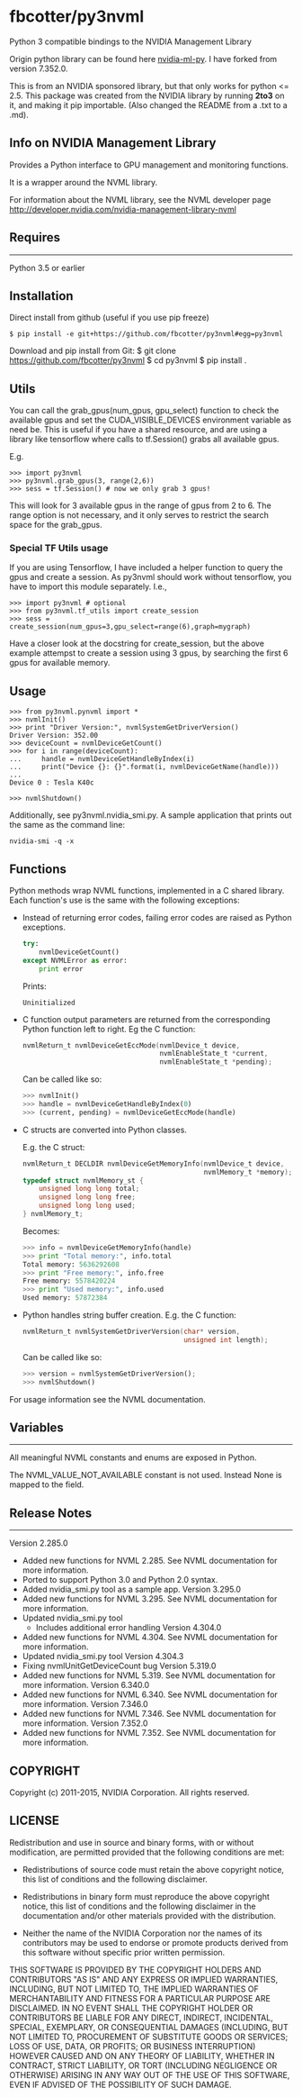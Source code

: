 # fbcotter/py3nvml

Python 3 compatible bindings to the NVIDIA Management Library

Origin python library can be found here
[nvidia-ml-py](https://pypi.python.org/pypi/nvidia-ml-py/7.352.0). I have
forked from version 7.352.0. 

This is from an NVIDIA sponsored library, but that only works for python <= 2.5. This
package was created from the NVIDIA library by running **2to3** on it, and
making it pip importable. (Also changed the README from a .txt to a .md).

## Info on NVIDIA Management Library

Provides a Python interface to GPU management and monitoring functions.

It is a wrapper around the NVML library. 

For information about the NVML library, see the NVML developer page
http://developer.nvidia.com/nvidia-management-library-nvml


## Requires
--------
Python 3.5 or earlier

## Installation 
Direct install from github (useful if you use pip freeze)
    
    $ pip install -e git+https://github.com/fbcotter/py3nvml#egg=py3nvml

Download and pip install from Git:
    $ git clone https://github.com/fbcotter/py3nvml
    $ cd py3nvml
    $ pip install .
    
## Utils
You can call the grab_gpus(num_gpus, gpu_select) function to check the
available gpus and set the CUDA_VISIBLE_DEVICES environment variable as need
be.
This is useful if you have a shared resource, and are using a library like
tensorflow where calls to tf.Session() grabs all available gpus.

E.g.

    >>> import py3nvml
    >>> py3nvml.grab_gpus(3, range(2,6))
    >>> sess = tf.Session() # now we only grab 3 gpus!

This will look for 3 available gpus in the range of gpus from 2 to 6. The range
option is not necessary, and it only serves to restrict the search space for
the grab_gpus.

### Special TF Utils usage
If you are using Tensorflow, I have included a helper function to query the
gpus and create a session. As py3nvml should work without tensorflow, you have
to import this module separately. I.e.,

    >>> import py3nvml # optional
    >>> from py3nvml.tf_utils import create_session
    >>> sess = create_session(num_gpus=3,gpu_select=range(6),graph=mygraph)

Have a closer look at the docstring for create_session, but the above example
attempst to create a session using 3 gpus, by searching the first 6 gpus for
available memory. 

## Usage

    >>> from py3nvml.pynvml import *
    >>> nvmlInit()
    >>> print "Driver Version:", nvmlSystemGetDriverVersion()
    Driver Version: 352.00
    >>> deviceCount = nvmlDeviceGetCount()
    >>> for i in range(deviceCount):
    ...     handle = nvmlDeviceGetHandleByIndex(i)
    ...     print("Device {}: {}".format(i, nvmlDeviceGetName(handle)))
    ... 
    Device 0 : Tesla K40c
    
    >>> nvmlShutdown()

Additionally, see py3nvml.nvidia_smi.py.  A sample application that prints out
the same as the command line:

    nvidia-smi -q -x

## Functions
Python methods wrap NVML functions, implemented in a C shared library.
Each function's use is the same with the following exceptions:

- Instead of returning error codes, failing error codes are raised as 
  Python exceptions.

    ```python
    try:
        nvmlDeviceGetCount()
    except NVMLError as error:
        print error
    ```
    Prints:
    ```
    Uninitialized
    ```

- C function output parameters are returned from the corresponding
  Python function left to right. Eg the C function:
    
    ```C
    nvmlReturn_t nvmlDeviceGetEccMode(nvmlDevice_t device,
                                      nvmlEnableState_t *current,
                                      nvmlEnableState_t *pending);
    ```
    Can be called like so:
    ```python
    >>> nvmlInit()
    >>> handle = nvmlDeviceGetHandleByIndex(0)
    >>> (current, pending) = nvmlDeviceGetEccMode(handle)
    ```

- C structs are converted into Python classes.
    
    E.g. the C struct:
    ```C
    nvmlReturn_t DECLDIR nvmlDeviceGetMemoryInfo(nvmlDevice_t device,
                                                 nvmlMemory_t *memory);
    typedef struct nvmlMemory_st {
        unsigned long long total;
        unsigned long long free;
        unsigned long long used;
    } nvmlMemory_t;
    ```
    
    Becomes:
    ```python
    >>> info = nvmlDeviceGetMemoryInfo(handle)
    >>> print "Total memory:", info.total
    Total memory: 5636292608
    >>> print "Free memory:", info.free
    Free memory: 5578420224
    >>> print "Used memory:", info.used
    Used memory: 57872384

- Python handles string buffer creation.
    E.g. the C function:
    ```C
    nvmlReturn_t nvmlSystemGetDriverVersion(char* version,
                                            unsigned int length);
    ```
    Can be called like so:
    ```python
    >>> version = nvmlSystemGetDriverVersion();
    >>> nvmlShutdown()
    ```

For usage information see the NVML documentation.

## Variables
---------
All meaningful NVML constants and enums are exposed in Python.

The NVML_VALUE_NOT_AVAILABLE constant is not used.  Instead None is mapped to the field.

## Release Notes
-------------
Version 2.285.0
- Added new functions for NVML 2.285.  See NVML documentation for more information.
- Ported to support Python 3.0 and Python 2.0 syntax.
- Added nvidia_smi.py tool as a sample app.
Version 3.295.0
- Added new functions for NVML 3.295.  See NVML documentation for more information.
- Updated nvidia_smi.py tool
  - Includes additional error handling
Version 4.304.0
- Added new functions for NVML 4.304.  See NVML documentation for more information.
- Updated nvidia_smi.py tool
Version 4.304.3
- Fixing nvmlUnitGetDeviceCount bug
Version 5.319.0
- Added new functions for NVML 5.319.  See NVML documentation for more information.
Version 6.340.0
- Added new functions for NVML 6.340.  See NVML documentation for more information.
Version 7.346.0
- Added new functions for NVML 7.346.  See NVML documentation for more information.
Version 7.352.0
- Added new functions for NVML 7.352.  See NVML documentation for more information.

COPYRIGHT
---------
Copyright (c) 2011-2015, NVIDIA Corporation.  All rights reserved.

LICENSE
-------
Redistribution and use in source and binary forms, with or without
modification, are permitted provided that the following conditions are met:

- Redistributions of source code must retain the above copyright notice, this
list of conditions and the following disclaimer.

- Redistributions in binary form must reproduce the above copyright notice,
this list of conditions and the following disclaimer in the documentation
and/or other materials provided with the distribution.

- Neither the name of the NVIDIA Corporation nor the names of its contributors
may be used to endorse or promote products derived from this software without
specific prior written permission.

THIS SOFTWARE IS PROVIDED BY THE COPYRIGHT HOLDERS AND CONTRIBUTORS "AS IS" AND
ANY EXPRESS OR IMPLIED WARRANTIES, INCLUDING, BUT NOT LIMITED TO, THE IMPLIED
WARRANTIES OF MERCHANTABILITY AND FITNESS FOR A PARTICULAR PURPOSE ARE
DISCLAIMED. IN NO EVENT SHALL THE COPYRIGHT HOLDER OR CONTRIBUTORS BE LIABLE
FOR ANY DIRECT, INDIRECT, INCIDENTAL, SPECIAL, EXEMPLARY, OR CONSEQUENTIAL
DAMAGES (INCLUDING, BUT NOT LIMITED TO, PROCUREMENT OF SUBSTITUTE GOODS OR
SERVICES; LOSS OF USE, DATA, OR PROFITS; OR BUSINESS INTERRUPTION) HOWEVER
CAUSED AND ON ANY THEORY OF LIABILITY, WHETHER IN CONTRACT, STRICT LIABILITY,
OR TORT (INCLUDING NEGLIGENCE OR OTHERWISE) ARISING IN ANY WAY OUT OF THE USE
OF THIS SOFTWARE, EVEN IF ADVISED OF THE POSSIBILITY OF SUCH DAMAGE.


